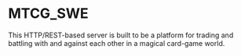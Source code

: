 # MTCG_SWE
This HTTP/REST-based server is built to be a platform for trading and battling with and against each other in a magical card-game world. 
